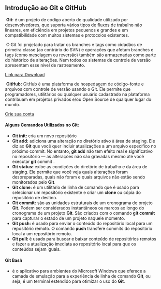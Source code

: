 ## Introdução ao Git e GitHub

​	**Git:** é um projeto de código aberto de qualidade utilizado por desenvolvedores, que suporta vários tipos de fluxos de trabalho não lineares, em eficiência em projetos pequenos e grandes e em compatibilidade com muitos sistemas e protocolos existentes.

​	O Git foi projetado para tratar os branches e tags como cidadãos de primeira classe (ao contrário do SVN) e operações que afetam branches e tags (como mesclagem ou reversão) também são armazenadas como parte do histórico de alterações. Nem todos os sistemas de controle de versão apresentam esse nível de rastreamento.

[Link para Download](https://git-scm.com/downloads)

​	**GitHub:** GitHub é uma plataforma de hospedagem de código-fonte e arquivos com controle de versão usando o Git. Ele permite que programadores, utilitários ou qualquer usuário cadastrado na plataforma contribuam em projetos privados e/ou Open Source de qualquer lugar do mundo.

[Crie sua conta](https://github.com/)



#### Alguns Comandos Utilizados no Git:

- **Git init:** cria um novo repositório
- **Git add:** adiciona uma alteração no diretório ativo à área de staging. Ele diz ao **Git** que você quer incluir atualizações a um arquivo específico no próximo commit. No entanto, **git add** não tem efeito real e significativo no repositório — as alterações não são gravadas mesmo até você executar **git** commit .
- **Git status:** exibe as condições do diretório de trabalho e da área de staging. Ele permite que você veja quais alterações foram despreparadas, quais não foram e quais arquivos não estão sendo monitorados pelo **Git**.
- **Git clone:** é um utilitário de linha de comando que é usado para selecionar um repositório existente e criar um **clone** ou cópia do repositório de destino.
- **Git commit:** são as unidades estruturais de um cronograma de projeto **Git**. Podem ser considerados instantâneos ou marcos ao longo do cronograma de um projeto **Git**. São criados com o comando **git commit** para capturar o estado de um projeto naquele momento.
- **Git push:** é usado para enviar o conteúdo do repositório local para um repositório remoto. O comando **push** transfere commits do repositório local a um repositório remoto.
- **Git pull:** é usado para buscar e baixar conteúdo de repositórios remotos e fazer a atualização imediata ao repositório local para que os conteúdos sejam iguais.



#### Git Bash

- é o aplicativo para ambientes do Microsoft Windows que oferece a camada de emulação para a experiência de linha de comando **Git**, ou seja, é um terminal estendido para otimizar o uso do **Git**.